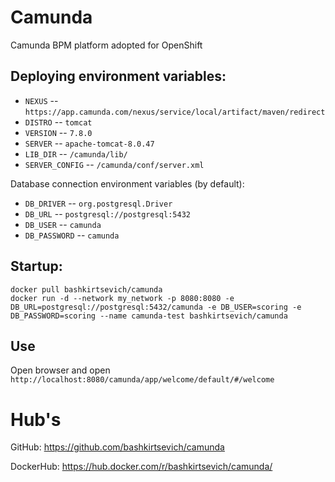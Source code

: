 # Camunda 
Camunda BPM platform adopted for OpenShift

## Deploying environment variables:
* `NEXUS` -- `https://app.camunda.com/nexus/service/local/artifact/maven/redirect`
* `DISTRO` -- `tomcat`
* `VERSION` -- `7.8.0`
* `SERVER` -- `apache-tomcat-8.0.47`
* `LIB_DIR` -- `/camunda/lib/`
* `SERVER_CONFIG` -- `/camunda/conf/server.xml`

Database connection environment variables (by default):
* `DB_DRIVER` -- `org.postgresql.Driver`
* `DB_URL` -- `postgresql://postgresql:5432`
* `DB_USER` -- `camunda`
* `DB_PASSWORD` -- `camunda`

## Startup:
```
docker pull bashkirtsevich/camunda
docker run -d --network my_network -p 8080:8080 -e DB_URL=postgresql://postgresql:5432/camunda -e DB_USER=scoring -e DB_PASSWORD=scoring --name camunda-test bashkirtsevich/camunda
```
## Use
Open browser and open `http://localhost:8080/camunda/app/welcome/default/#/welcome`

# Hub's
GitHub: https://github.com/bashkirtsevich/camunda

DockerHub: https://hub.docker.com/r/bashkirtsevich/camunda/
